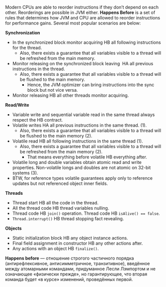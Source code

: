 Modern CPUs are able to reorder instructions if they don’t depend on each other. Reorderings are possible in JVM either. **Happens Before** is a set of rules that determines how JVM and CPU are allowed to reorder instructions for performance gains. Several most popular scenarios are below:

**Synchronization**
- In the synchronized block monitor acquiring HB all following instructions for the thread.
	- Also, there exists a guarantee that all variables visible to a thread will be refreshed from the main memory.
- Monitor releasing on the synchronized block leaving  HA all previous instructions in the thread.
	- Also, there exists a guarantee that all variables visible to a thread will be flushed to the main memory.
		- Hence, the JVM optimizer can bring instructions into the sync block but not vice versa.
- Monitor releasing HB all other threads monitor acquiring.

**Read/Write**
- Variable write and sequential variable read in the same thread always respect the HB contract.
- Volatile writes HA all previous instructions in the same thread. (1).
	- Also, there exists a guarantee that all variables visible to a thread will be flushed to the main memory (2).
- Volatile read HB all following instructions in the same thread (1).
	- Also, there exists a guarantee that all variables visible to a thread will be refreshed from the main memory (2).
		- That means everything before volatile HB everything after.
- Volatile long and double variables obtain atomic read and write properties. Non-volatile longs and doubles are not atomic on 32-bit systems (3).
- BTW, for reference types volatile guarantees apply only to reference updates but not referenced object inner fields.

**Threads**
- Thread start HB all the code in the thread.
- All the thread code HB thread variables nulling.
- Thread code HB `join()` operation. Thread code HB `isAlive() == false`.
- `Thread.interrupt()` HB thread stopping fact revealing.

**Objects**
- Static initialization block HB any object instance actions.
- Final field assignment in constructor HB any other actions after.
- Any actions with an object HB `finalize()`.

**Happens before** — отношение строгого частичного порядка (антирефлексивное, антисимметричное, транзитивное), введённое между атомарными командами, придуманное Лесли Лэмпортом и не означающее «физически прежде», но гарантирующее, что вторая команда будет «в курсе» изменений, проведённых первой.
